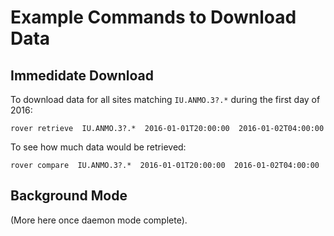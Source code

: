 
# Example Commands to Download Data

## Immedidate Download

To download data for all sites matching `IU.ANMO.3?.*` during the
first day of 2016:

    rover retrieve  IU.ANMO.3?.*  2016-01-01T20:00:00  2016-01-02T04:00:00

To see how much data would be retrieved:

    rover compare  IU.ANMO.3?.*  2016-01-01T20:00:00  2016-01-02T04:00:00

## Background Mode

(More here once daemon mode complete).
